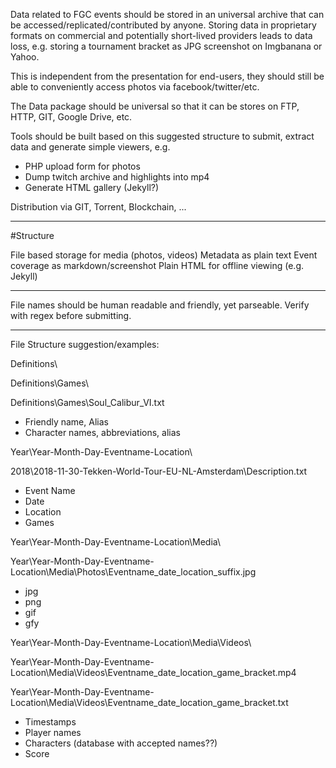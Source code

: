 Data related to FGC events should be stored in an universal archive that can be accessed/replicated/contributed by anyone. Storing data in proprietary formats on commercial and potentially short-lived providers leads to data loss, e.g. storing a tournament bracket as JPG screenshot on Imgbanana or Yahoo.

This is independent from the presentation for end-users, they should still be able to conveniently access photos via facebook/twitter/etc.

The Data package should be universal so that it can be stores on FTP, HTTP, GIT, Google Drive, etc.

Tools should be built based on this suggested structure to submit, extract data and generate simple viewers, e.g.
- PHP upload form for photos
- Dump twitch archive and highlights into mp4
- Generate HTML gallery (Jekyll?)

Distribution via GIT, Torrent, Blockchain, ...

---

#Structure

File based storage for media (photos, videos)
Metadata as plain text
Event coverage as markdown/screenshot
Plain HTML for offline viewing (e.g. Jekyll)

---
File names should be human readable and friendly, yet parseable. Verify with regex before submitting.

---

File Structure suggestion/examples:

Definitions\

Definitions\Games\

Definitions\Games\Soul_Calibur_VI.txt

- Friendly name, Alias
- Character names, abbreviations, alias

Year\Year-Month-Day-Eventname-Location\

2018\2018-11-30-Tekken-World-Tour-EU-NL-Amsterdam\Description.txt
- Event Name
- Date
- Location
- Games

Year\Year-Month-Day-Eventname-Location\Media\

Year\Year-Month-Day-Eventname-Location\Media\Photos\Eventname_date_location_suffix.jpg
- jpg
- png
- gif
- gfy

Year\Year-Month-Day-Eventname-Location\Media\Videos\

Year\Year-Month-Day-Eventname-Location\Media\Videos\Eventname_date_location_game_bracket.mp4

Year\Year-Month-Day-Eventname-Location\Media\Videos\Eventname_date_location_game_bracket.txt
- Timestamps
- Player names
- Characters (database with accepted names??)
- Score
